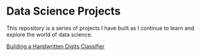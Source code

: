 # Data Science Projects

This repository is a series of projects I have built as I continue to learn and explore the world of data science. 

[Building a Handwritten Digits Classifier](https://github.com/rai-namrata/Data-Science-Projects/tree/main/Building%20a%20Handwritten%20Digits%20Classifier)
